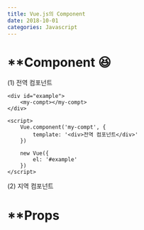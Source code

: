 ```yaml
---
title: Vue.js의 Component
date: 2018-10-01
categories: Javascript
---
```


# **Component :satisfied:

(1) 전역 컴포넌트

    <div id="example">
        <my-compt></my-compt>
    </div>

    <script>
        Vue.component('my-compt', {
            template: '<div>전역 컴포넌트</div>'
        })

        new Vue({
            el: '#example'
        })
    </script>
    

(2) 지역 컴포넌트





# **Props
